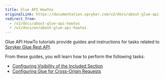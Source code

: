 ```yaml
---
title: Glue API HowTos
originalLink: https://documentation.spryker.com/v2/docs/about-glue-api-howtos
redirect_from:
  - /v2/docs/about-glue-api-howtos
  - /v2/docs/en/about-glue-api-howtos
---
```


Glue API HowTo tutorials provide guides and instructions for tasks related to [Spryker Glue Rest API](/docs/scos/dev/glue-api/201903.0/glue-rest-api).

From these guides, you will learn how to perform the following tasks:

* [Configuring Visibility of the Included Section]( https://documentation.spryker.com/v2/docs/ht-configuring-visibility-included-section-201903)
* [Configuring Glue for Cross-Origin Requests]( https://documentation.spryker.com/v2/docs/ht-configuring-glue-for-cross-origin-requests-201903)
